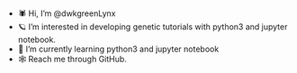 - 🕷️ Hi, I’m @dwkgreenLynx
- 🪐 I’m interested in developing genetic tutorials with python3 and jupyter notebook.
- 🐍 I’m currently learning python3 and jupyter notebook
- 🕸️ Reach me through GitHub.

<!---
dwkgreenLynx/dwkgreenLynx is a ✨ special ✨ repository because its `README.md` (this file) appears on your GitHub profile.
You can click the Preview link to take a look at your changes.
--->
